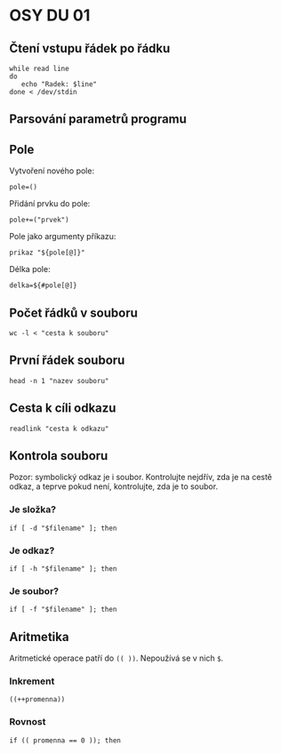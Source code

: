 # OSY DU 01

 ## Čtení vstupu řádek po řádku
 ```
 while read line
 do
    echo "Radek: $line"
 done < /dev/stdin
 ```
 ## Parsování parametrů programu
 ## Pole
 Vytvoření nového pole:
 ```
 pole=()
 ```
 Přidání prvku do pole:
 ```
 pole+=("prvek")
 ```
 Pole jako argumenty příkazu:
 ```
 prikaz "${pole[@]}"
 ```
 Délka pole:
 ```
delka=${#pole[@]}
 ```
 ## Počet řádků v souboru
 ```
 wc -l < "cesta k souboru"
 ```
 
 ## První řádek souboru
 ```
 head -n 1 "nazev souboru"
 ```
 ## Cesta k cíli odkazu
 ```
 readlink "cesta k odkazu"
 ```
 ## Kontrola souboru
 Pozor: symbolický odkaz je i soubor. Kontrolujte nejdřív, zda je na cestě odkaz, a teprve pokud není, kontrolujte, zda je to soubor.
 ### Je složka?
 ```
 if [ -d "$filename" ]; then
 ```
 ### Je odkaz?
 ```
 if [ -h "$filename" ]; then
 ```
 ### Je soubor?
 ```
 if [ -f "$filename" ]; then
 ```
 ## Aritmetika
 Aritmetické operace patří do `(( ))`. Nepoužívá se v nich `$`.
 ### Inkrement
 ```
 ((++promenna))
 ```
 ### Rovnost
 ```
 if (( promenna == 0 )); then
 ```
 
 
 
